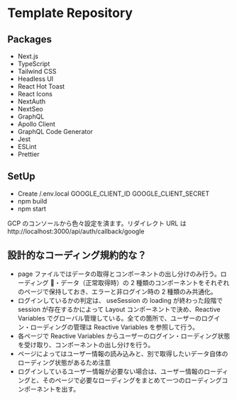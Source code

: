 # Template Repository

## Packages

- Next.js
- TypeScript
- Tailwind CSS
- Headless UI
- React Hot Toast
- React Icons
- NextAuth
- NextSeo
- GraphQL
- Apollo Client
- GraphQL Code Generator
- Jest
- ESLint
- Prettier

## SetUp

- Create /.env.local
  GOOGLE_CLIENT_ID
  GOOGLE_CLIENT_SECRET
- npm build
- npm start

GCP のコンソールから色々設定を済ます。リダイレクト URL は http://localhost:3000/api/auth/callback/google

## 設計的なコーディング規約的な？

- page ファイルではデータの取得とコンポーネントの出し分けのみ行う。ローディング ・データ（正常取得時）の 2 種類のコンポーネントをそれぞれのページで保持しておき、エラーと非ログイン時の 2 種類のみ共通化。
- ログインしているかの判定は、 useSession の loading が終わった段階で session が存在するかによって Layout コンポーネントで決め、Reactive Variables でグローバル管理している。全ての箇所で、ユーザーのログイン・ローディングの管理は Reactive Variables を参照して行う。
- 各ページで Reactive Variables からユーザーのログイン・ローディング状態を受け取り、コンポーネントの出し分けを行う。
- ページによってはユーザー情報の読み込みと、別で取得したいデータ自体のローディング状態があるため注意
- ログインしているユーザー情報が必要ない場合は、ユーザー情報のローディングと、そのページで必要なローディングをまとめて一つのローディングコンポーネントを出す。
